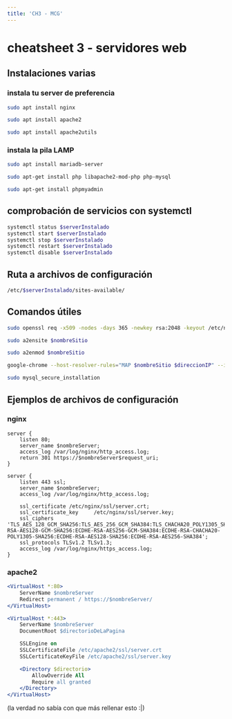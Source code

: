 ```yaml
---
title: 'CH3 - MCG'
---
```

# cheatsheet 3 - servidores web

## Instalaciones varias

### instala tu server de preferencia

```bash
sudo apt install nginx
```
```bash
sudo apt install apache2
```
```bash
sudo apt install apache2utils
```

### instala la pila LAMP

```bash
sudo apt install mariadb-server
```
```bash
sudo apt-get install php libapache2-mod-php php-mysql
```
```bash
sudo apt-get install phpmyadmin
```

## comprobación de servicios con systemctl

```bash
systemctl status $serverInstalado
systemctl start $serverInstalado
systemctl stop $serverInstalado
systemctl restart $serverInstalado
systemctl disable $serverInstalado
```

## Ruta a archivos de configuración

```bash
/etc/$serverInstalado/sites-available/
```

## Comandos útiles

```bash
sudo openssl req -x509 -nodes -days 365 -newkey rsa:2048 -keyout /etc/nginx/ssl/server.key -out /etc/nginx/ssl/server.crt  # OJO CON LAS RUTAS DE SALIDA.
```
```bash
sudo a2ensite $nombreSitio
```
```bash
sudo a2enmod $nombreSitio
```
```bash
google-chrome --host-resolver-rules="MAP $nombreSitio $direccionIP" --ignore-certificate-error
```
```bash
sudo mysql_secure_installation
```

## Ejemplos de archivos de configuración

### nginx

```nginx
server {
    listen 80;
    server_name $nombreServer;
    access_log /var/log/nginx/http_access.log;
    return 301 https://$nombreServer$request_uri;
}

server {
    listen 443 ssl;
    server_name $nombreServer;
    access_log /var/log/nginx/http_access.log;

    ssl_certificate /etc/nginx/ssl/server.crt;
    ssl_certificate_key     /etc/nginx/ssl/server.key;
    ssl_ciphers 'TLS_AES_128_GCM_SHA256:TLS_AES_256_GCM_SHA384:TLS_CHACHA20_POLY1305_SHA256:ECDHE-RSA-AES128-GCM-SHA256:ECDHE-RSA-AES256-GCM-SHA384:ECDHE-RSA-CHACHA20-POLY1305-SHA256:ECDHE-RSA-AES128-SHA256:ECDHE-RSA-AES256-SHA384';
    ssl_protocols TLSv1.2 TLSv1.3;
    access_log /var/log/nginx/https_access.log;
}
```

### apache2

```apache
<VirtualHost *:80>
    ServerName $nombreServer
    Redirect permanent / https://$nombreServer/
</VirtualHost>

<VirtualHost *:443>
    ServerName $nombreServer
    DocumentRoot $directorioDeLaPagina

    SSLEngine on
    SSLCertificateFile /etc/apache2/ssl/server.crt
    SSLCertificateKeyFile /etc/apache2/ssl/server.key

    <Directory $directorio>
        AllowOverride All
        Require all granted
    </Directory>
</VirtualHost>
```

(la verdad no sabía con que más rellenar esto :|)
